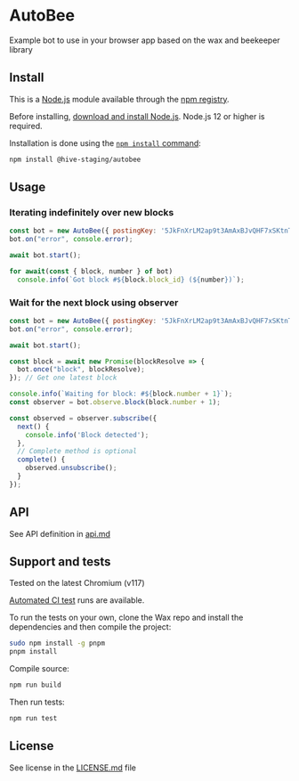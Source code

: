 # AutoBee

Example bot to use in your browser app based on the wax and beekeeper library

## Install

This is a [Node.js](https://nodejs.org/en/) module available through the
[npm registry](https://www.npmjs.com/).

Before installing, [download and install Node.js](https://nodejs.org/en/download/).
Node.js 12 or higher is required.

Installation is done using the
[`npm install` command](https://docs.npmjs.com/getting-started/installing-npm-packages-locally):

```bash
npm install @hive-staging/autobee
```

## Usage

### Iterating indefinitely over new blocks

```js
const bot = new AutoBee({ postingKey: '5JkFnXrLM2ap9t3AmAxBJvQHF7xSKtnTrCTginQCkhzU5S7ecPT' });
bot.on("error", console.error);

await bot.start();

for await(const { block, number } of bot)
  console.info(`Got block #${block.block_id} (${number})`);
```

### Wait for the next block using observer

```js
const bot = new AutoBee({ postingKey: '5JkFnXrLM2ap9t3AmAxBJvQHF7xSKtnTrCTginQCkhzU5S7ecPT' });
bot.on("error", console.error);

await bot.start();

const block = await new Promise(blockResolve => {
  bot.once("block", blockResolve);
}); // Get one latest block

console.info(`Waiting for block: #${block.number + 1}`);
const observer = bot.observe.block(block.number + 1);

const observed = observer.subscribe({
  next() {
    console.info('Block detected');
  },
  // Complete method is optional
  complete() {
    observed.unsubscribe();
  }
});

```

## API

See API definition in [api.md](https://gitlab.syncad.com/mtyszczak/autobee/-/blob/${CommitSHA}/api.md)

## Support and tests

Tested on the latest Chromium (v117)

[Automated CI test](https://gitlab.syncad.com/mtyszczak/autobee/-/pipelines) runs are available.

To run the tests on your own, clone the Wax repo and install the dependencies and then compile the project:

```bash
sudo npm install -g pnpm
pnpm install
```

Compile source:

```bash
npm run build
```

Then run tests:

```bash
npm run test
```

## License

See license in the [LICENSE.md](https://gitlab.syncad.com/mtyszczak/autobee/-/blob/${CommitSHA}/LICENSE.md) file
